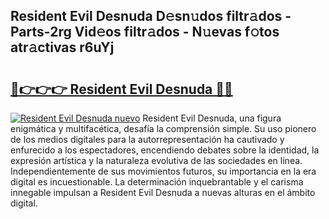## Resident Evil Desnuda D𝚎sn𝚞dos filtr𝚊dos - Parts-2rg Vid𝚎os filtr𝚊dos - N𝚞evas f𝚘tos atr𝚊ctivas r6uYj

# <h2><a href="http://mb4yyr.tromn.icu/?c=Resident+Evil+Desnuda">🔗👉👉👉 Resident Evil Desnuda 🔗🔗</a></h2>

[![Resident Evil Desnuda nuevo](https://i.imgur.com/pEAQMta.gif)](http://mb4yyr.tromn.icu/?c=Resident+Evil+Desnuda)
Resident Evil Desnuda, una figura enigmática y multifacética, desafía la comprensión simple. Su uso pionero de los medios digitales para la autorrepresentación ha cautivado y enfurecido a los espectadores, encendiendo debates sobre la identidad, la expresión artística y la naturaleza evolutiva de las sociedades en línea. Independientemente de sus movimientos futuros, su importancia en la era digital es incuestionable. La determinación inquebrantable y el carisma innegable impulsan a Resident Evil Desnuda a nuevas alturas en el ámbito digital.
